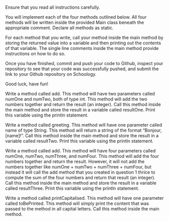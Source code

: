 Ensure that you read all instructions carefully.

You will implement each of the four methods outlined below. All four methods will be written inside the provided Main class beneath the appropriate comment. Declare all methods as static.

For each method that you write, call your method inside the main method by storing the returned value into a variable and then printing out the contents of that variable. The single line comments inside the main method provide instructions on how to do so.

Once you have finished, commit and push your code to Github, inspect your repository to see that your code was successfully pushed, and submit the link to your Github repository on Schoology.

Good luck, have fun!

Write a method called add. This method will have two parameters called numOne and numTwo, both of type int. This method will add the two numbers together and return the result (an integer). Call this method inside the main method and store the result in a variable called resultOne. Print this variable using the println statement.

Write a method called greeting. This method will have one parameter called name of type String. This method will return a string of the format “Bonjour, [name]!”. Call this method inside the main method and store the result in a variable called resultTwo. Print this variable using the println statement.

Write a method called add. This method will have four parameters called numOne, numTwo, numThree, and numFour. This method will add the four numbers together and return the result. However, it will not add the numbers together like numOne + numTwo + numThree + numFour, but instead it will call the add method that you created in question 1 thrice to compute the sum of the four numbers and return that result (an integer). Call this method inside the main method and store the result in a variable called resultThree. Print this variable using the println statement.

Write a method called printCapitalised. This method will have one parameter called toBePrinted. This method will simply print the content that was passed to the method in all capital letters. Call this method inside the main method.
